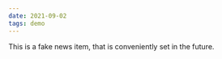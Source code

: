 ```yaml
---
date: 2021-09-02
tags: demo
---
```


This is a fake news item, that is conveniently set in the future.
